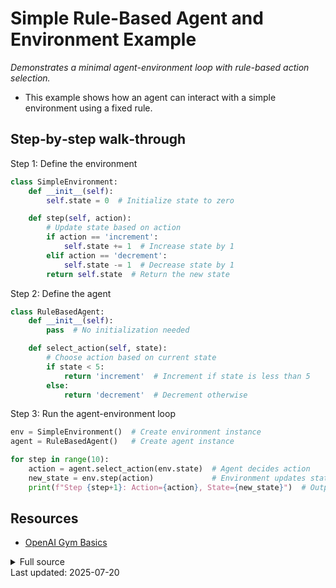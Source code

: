 <!-- AUTO‑GENERATED doc for ai_agent.py -->
# Simple Rule-Based Agent and Environment Example

_Demonstrates a minimal agent-environment loop with rule-based action selection._


- This example shows how an agent can interact with a simple environment using a fixed rule.

## Step‑by‑step walk‑through
Step 1: Define the environment
```python
class SimpleEnvironment:
    def __init__(self):
        self.state = 0  # Initialize state to zero

    def step(self, action):
        # Update state based on action
        if action == 'increment':
            self.state += 1  # Increase state by 1
        elif action == 'decrement':
            self.state -= 1  # Decrease state by 1
        return self.state  # Return the new state

```

Step 2: Define the agent
```python
class RuleBasedAgent:
    def __init__(self):
        pass  # No initialization needed

    def select_action(self, state):
        # Choose action based on current state
        if state < 5:
            return 'increment'  # Increment if state is less than 5
        else:
            return 'decrement'  # Decrement otherwise

```

Step 3: Run the agent-environment loop
```python
env = SimpleEnvironment()  # Create environment instance
agent = RuleBasedAgent()   # Create agent instance

for step in range(10): 
    action = agent.select_action(env.state)  # Agent decides action
    new_state = env.step(action)             # Environment updates state
    print(f"Step {step+1}: Action={action}, State={new_state}")  # Output step info
```


## Resources
* [OpenAI Gym Basics](https://www.gymlibrary.dev/)

<details><summary>Full source</summary>

```python

### Step 1: Define the environment

class SimpleEnvironment:
    def __init__(self):
        self.state = 0  # Initialize state to zero

    def step(self, action):
        # Update state based on action
        if action == 'increment':
            self.state += 1  # Increase state by 1
        elif action == 'decrement':
            self.state -= 1  # Decrease state by 1
        return self.state  # Return the new state

### Step 2: Define the agent

class RuleBasedAgent:
    def __init__(self):
        pass  # No initialization needed

    def select_action(self, state):
        # Choose action based on current state
        if state < 5:
            return 'increment'  # Increment if state is less than 5
        else:
            return 'decrement'  # Decrement otherwise

### Step 3: Run the agent-environment loop

env = SimpleEnvironment()  # Create environment instance
agent = RuleBasedAgent()   # Create agent instance

for step in range(10): 
    action = agent.select_action(env.state)  # Agent decides action
    new_state = env.step(action)             # Environment updates state
    print(f"Step {step+1}: Action={action}, State={new_state}")  # Output step info
```
</details>
Last updated: 2025-07-20
